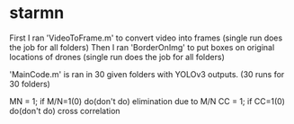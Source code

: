 # starmn 

First I ran 'VideoToFrame.m' to convert video into frames (single run does the job for all folders)
Then I ran 'BorderOnImg' to put boxes on original locations of drones (single run does the job for all folders)

'MainCode.m' is ran in 30 given folders with YOLOv3 outputs. (30 runs for 30 folders)

MN = 1; if M/N=1(0) do(don't do) elimination due to M/N
CC = 1; if CC=1(0) do(don't do) cross correlation
